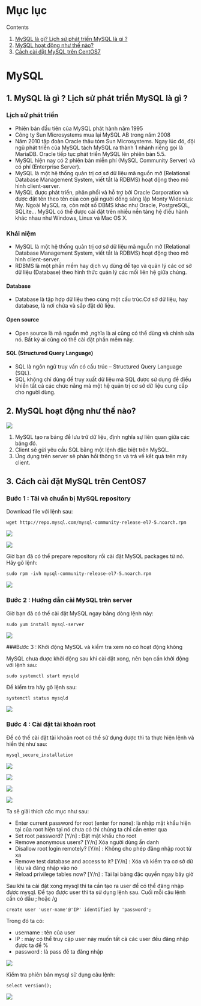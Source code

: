 # Mục lục 
Contents
1. [MySQL là gì? Lịch sử phát triển MySQL là gì ?](#a)
2. [MySQL hoạt động như thế nào?](#b)
3. [Cách cài đặt MySQL trên CentOS7](#c)
<a name="a">

# MySQL</a> 

## 1. MySQL là gì ? Lịch sử phát triển MySQL là gì ?

### Lịch sử phát triển
- Phiên bản đầu tiên của MySQL phát hành năm 1995
- Công ty Sun Microsystems mua lại MySQL AB trong năm 2008
- Năm 2010 tập đoàn Oracle thâu tóm Sun Microsystems. Ngay lúc đó, đội ngũ phát triển của MySQL tách MySQL ra thành 1 nhánh riêng gọi là MariaDB. Oracle tiếp tục phát triển MySQL lên phiên bản 5.5.
- MySQL hiện nay có 2 phiên bản miễn phí (MySQL Community Server) và có phí (Enterprise Server).
- MySQL là một hệ thống quản trị cơ sở dữ liệu mã nguồn mở (Relational Database Management System, viết tắt là RDBMS) hoạt động theo mô hình client-server. 
- MySQL được phát triển, phân phối và hỗ trợ bởi Oracle Corporation và được đặt tên theo tên của con gái người đồng sáng lập Monty Widenius: My. Ngoài MySQL ra, còn một số DBMS khác như Oracle, PostgreSQL, SQLite… MySQL có thể được cài đặt trên nhiều nền tảng hệ điều hành khác nhau như Windows, Linux và Mac OS X.
### Khái niệm
- MySQL là một hệ thống quản trị cơ sở dữ liệu mã nguồn mở (Relational Database Management System, viết tắt là RDBMS) hoạt động theo mô hình client-server. 
-  RDBMS là một phần mềm hay dịch vụ dùng để tạo và quản lý các cơ sở dữ liệu (Database) theo hình thức quản lý các mối liên hệ giữa chúng.
#### Database 
- Database là tập hợp dữ liệu theo cùng một cấu trúc.Cơ sở dữ liệu, hay database, là nơi chứa và sắp đặt dữ liệu.
#### Open source
- Open source là mã nguồn mở ,nghĩa là ai cũng có thể dùng và chỉnh sửa nó. Bất kỳ ai cũng có thể cài đặt phần mềm này.
#### SQL (Structured Query Language)
- SQL là ngôn ngữ truy vấn có cấu trúc – Structured Query Language (SQL).
- SQL không chỉ dùng để truy xuất dữ liệu mà SQL được sử dụng để điều khiển tất cả các chức năng mà một hệ quản trị cơ sở dữ liệu cung cấp cho người dùng.

<b name="b">

## 2. MySQL hoạt động như thế nào?</b>
![](../images/hdmysql.png)

1. MySQL tạo ra bảng để lưu trữ dữ liệu, định nghĩa sự liên quan giữa các bảng đó.
2. Client sẽ gửi yêu cầu SQL bằng một lệnh đặc biệt trên MySQL.
3. Ứng dụng trên server sẽ phản hồi thông tin và trả về kết quả trên máy client.

<c name="c">

## 3. Cách cài đặt MySQL trên CentOS7</c>

### Bước 1 : Tải và chuẩn bị MySQL repository
Download file với lệnh sau:
```
wget http://repo.mysql.com/mysql-community-release-el7-5.noarch.rpm
```
![](../images/screen0.png)

![](../images/screen1.png)

Giờ bạn đã có thể prepare repository rồi cài đặt MySQL packages từ nó. Hãy gõ lệnh:
```
sudo rpm -ivh mysql-community-release-el7-5.noarch.rpm
```
![](../images/screen2.png)

### Bước 2 : Hướng dẫn cài MySQL trên server

Giờ bạn đã có thể cài đặt MySQL ngay bằng dòng lệnh này:
```
sudo yum install mysql-server
```

![](../images/screen3.png)

###Bước 3 : Khởi động MySQL và kiểm tra xem nó có hoạt động không

MySQL chưa được khởi động sau khi cài đặt xong, nên bạn cần khởi động với lệnh sau:
```
sudo systemctl start mysqld
```
Để kiểm tra hãy gõ lệnh sau:
```
systemctl status mysqld 
```
![](../images/screen4.png)

### Bước 4 : Cài đặt tài khoản root

Để có thể cài đặt tài khoản root có thể sử dụng được thì ta thực hiện lệnh và hiển thị như sau:
```
mysql_secure_installation
```
![](../images/screen5.png)

![](../images/screen6.png)

![](../images/screen7.png)

![](../images/screen8.png)

Ta sẽ giải thích các mục như sau:

- Enter current password for root (enter for none): là nhập mật khẩu hiện tại của root hiện tại nó chưa có thì chúng ta chỉ cần enter qua
- Set root password? [Y/n] : Đặt mật khẩu cho root
- Remove anonymous users? [Y/n] Xóa người dùng ẩn danh
- Disallow root login remotely? [Y/n] : Không cho phép đăng nhập root từ xa
- Remove test database and access to it? [Y/n] : Xóa và kiểm tra cơ sở dữ liệu và đăng nhập vào nó
- Reload privilege tables now? [Y/n] : Tải lại bảng đặc quyền ngay bây giờ

Sau khi ta cài đặt xong mysql thì ta cần tạo ra user để có thể đăng nhập được mysql. Để tạo được user thì ta sử dụng lệnh sau. Cuối mỗi câu lệnh cần có dấu ; hoặc /g
```
create user 'user-name'@'IP' identified by 'password';
```

Trong đó ta có:

- username : tên của user
- IP : máy có thể truy cập user này muốn tất cả các user đều đăng nhập được ta để %
- password : là pass để ta đăng nhập 

![](../images/screen9.png)

Kiểm tra phiên bản mysql sử dụng câu lệnh:
```
select version();
```
![](../images/screen10.png)

